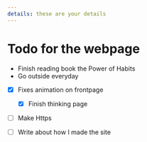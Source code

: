 ```yaml
---
details: these are your details
---
```


# Todo for the webpage

- Finish reading book the Power of Habits
- Go outside everyday


- [x] Fixes animation on frontpage
    - [x] Finish thinking page
- [ ] Make Https
- [ ] Write about how I made the site





